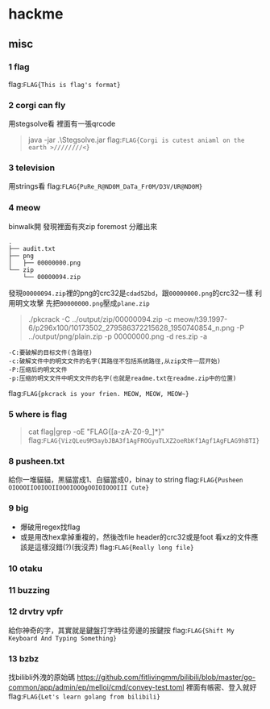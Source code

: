 # hackme
## misc
### 1 flag
flag:`FLAG{This is flag's format}`
### 2 corgi can fly
用stegsolve看 裡面有一張qrcode 
> java -jar .\Stegsolve.jar
flag:`FLAG{Corgi is cutest aniaml on the earth >////////<}`
### 3 television
用strings看
flag:`FLAG{PuRe_R@ND0M_DaTa_Fr0M/D3V/UR@ND0M}`
### 4 meow
binwalk開 發現裡面有夾zip
foremost 分離出來
```
.
├── audit.txt
├── png
│   ├── 00000000.png
└── zip
    └── 00000094.zip

```
發現`00000094.zip`裡的png的crc32是`cdad52bd`，跟`00000000.png`的crc32一樣
利用明文攻擊 先把`00000000.png`壓成`plane.zip`
> ./pkcrack -C ../output/zip/00000094.zip -c meow/t39.1997-6/p296x100/10173502_279586372215628_1950740854_n.png -P ../output/png/plain.zip -p 00000000.png -d res.zip -a
```
-C:要破解的目标文件(含路径)
-c:破解文件中的明文文件的名字(其路径不包括系统路径,从zip文件一层开始)
-P:压缩后的明文文件
-p:压缩的明文文件中明文文件的名字(也就是readme.txt在readme.zip中的位置)
```
flag:`FLAG{pkcrack is your frien. MEOW, MEOW, MEOW~}`
### 5 where is flag
> cat flag|grep -oE "FLAG{[a-zA-Z0-9_]*}"
flag:`FLAG{VizQLeu9M3aybJBA3f1AgFROGyuTLXZ2oeRbKf1Agf1AgFLAG9hBTI}`

### 8 pusheen.txt
給你一堆貓貓，黑貓當成1、白貓當成0，binay to string
flag:`FLAG{Pusheen OIOOOIIOOIOOIIOOOIOOOgOOIOIOOOIII Cute}`
### 9 big
- 爆破用regex找flag
- 或是用改hex拿掉重複的，然後改file header的crc32或是foot 看xz的文件應該是這樣沒錯(?)(我沒弄)
flag:`FLAG{Really long file}`
### 10 otaku
### 11 buzzing
### 12 drvtry vpfr
給你神奇的字，其實就是鍵盤打字時往旁邊的按鍵按
flag:`FLAG{Shift My Keyboard And Typing Something}`
### 13 bzbz
找bilibli外洩的原始碼
https://github.com/fitlivingmm/bilibili/blob/master/go-common/app/admin/ep/melloi/cmd/convey-test.toml
裡面有帳密、登入就好
flag:`FLAG{Let's learn golang from bilibili}`